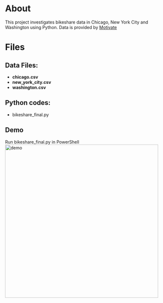 # About 

This project investigates bikeshare data in Chicago, New York City and Washington using Python. Data is provided by [Motivate](https://www.motivateco.com/)

# Files

## Data Files: 

-   **chicago.csv**
-   **new_york_city.csv**
-   **washington.csv**

## Python codes: 

*   bikeshare_final.py 
## Demo
Run bikeshare_final.py in PowerShell </n> 
<img src="https://github.com/tanyayt/udacity_prog4ds_using_python/blob/master/bikeshare_python_project/demo.gif" alt="demo" width="500" margin="5"/>
